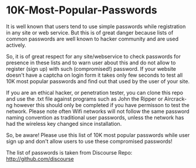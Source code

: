 # 10K-Most-Popular-Passwords

It is well known that users tend to use simple passwords while registration in any site or web service. But this is of great danger because lists of common passwords are well known to hacker community and are used actively. 

So, it is of great respect for any site/webservice to check passwords for presence in these lists and to warn user about this and do not allow to register (sign up) with such (compromised!) password. If your website doesn't have a captcha on login form it takes only few seconds to test all 10K most popular passwords and find out that used by the user of your site. 

If you are an ethical hacker, or penetration tester, you can clone this repo and use the .txt file against programs such as John the Ripper or Aircrack-ng however this should only be completed if you have permisson to test the network. Please note often Wifi networks will not follow the same password naming convention as traditional user passwords, unless the network has had the wireless key changed since installation. 

So, be aware! Please use this list of 10K most popular passwords while user sign up and don't allow users to use these compromised passwords!

The list of passwords is taken from Discourse Repo: http://github.com/discourse
